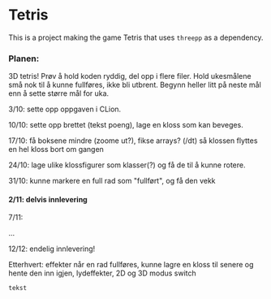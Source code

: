 # Tetris

This is a project making the game Tetris that uses `threepp` as a dependency.

### Planen:
3D tetris! Prøv å hold koden ryddig, del opp i flere filer. Hold ukesmålene 
små nok til å kunne fullføres, ikke bli utbrent. Begynn heller litt på neste mål
enn å sette større mål for uka.

3/10: sette opp oppgaven i CLion.

10/10: sette opp brettet (tekst poeng), lage en kloss som kan beveges.

17/10: få boksene mindre (zoome ut?), fikse arrays? (/dt) så klossen 
flyttes en hel kloss bort om gangen

24/10: lage ulike klossfigurer som klasser(?) og få de til å kunne rotere.

31/10: kunne markere en full rad som "fullført", og få den vekk

#### 2/11: delvis innlevering

7/11: 

...

12/12: endelig innlevering!

Etterhvert: effekter når en rad fullføres, kunne lagre en kloss til 
senere og hente den inn igjen, lydeffekter, 2D og 3D modus switch




```shell
tekst
```
